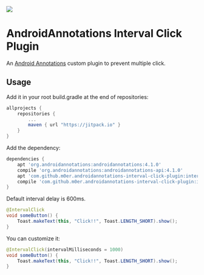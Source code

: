 [![](https://jitpack.io/v/m0er/androidannotations-interval-click-plugin.svg)](https://jitpack.io/#m0er/androidannotations-interval-click-plugin)

# AndroidAnnotations Interval Click Plugin
An [Android Annotations](https://github.com/androidannotations/androidannotations/) custom plugin to prevent multiple click.

## Usage

Add it in your root build.gradle at the end of repositories:

```groovy
allprojects {
	repositories {
        ...
        maven { url "https://jitpack.io" }
    }
}
```

Add the dependency:

```groovy
dependencies {
    apt 'org.androidannotations:androidannotations:4.1.0'
    compile 'org.androidannotations:androidannotations-api:4.1.0'
    apt 'com.github.m0er.androidannotations-interval-click-plugin:intervalclick:1.0.2'
    compile 'com.github.m0er.androidannotations-interval-click-plugin:intervalclick-api:1.0.2'
}
```

Default interval delay is 600ms.

```java
@IntervalClick
void someButton() {
    Toast.makeText(this, "Click!!", Toast.LENGTH_SHORT).show();
}
```

You can customize it:

```java
@IntervalClick(intervalMilliseconds = 1000)
void someButton() {
    Toast.makeText(this, "Click!!", Toast.LENGTH_SHORT).show();
}
```
